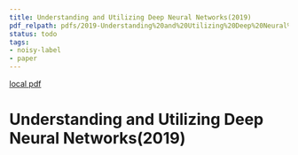 ```yaml
---
title: Understanding and Utilizing Deep Neural Networks(2019)
pdf_relpath: pdfs/2019-Understanding%20and%20Utilizing%20Deep%20Neural%20Networks.pdf
status: todo
tags:
- noisy-label
- paper
---
```


[local pdf](../../../pdfs/2019-Understanding%20and%20Utilizing%20Deep%20Neural%20Networks.pdf)

# Understanding and Utilizing Deep Neural Networks(2019)
